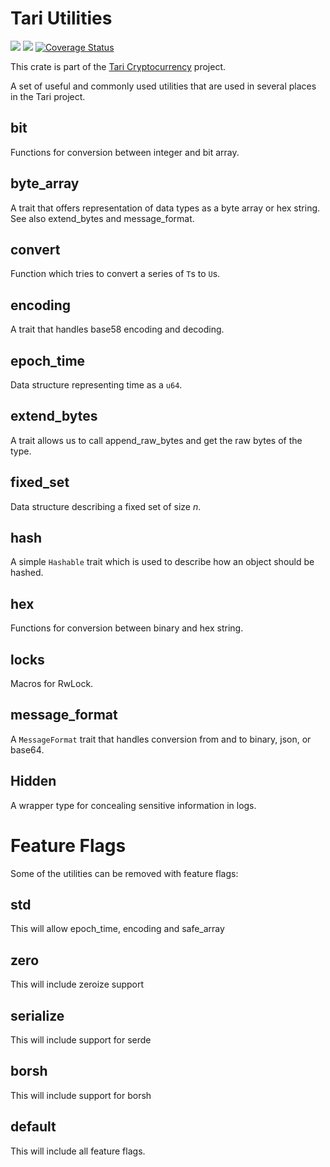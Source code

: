 # Tari Utilities

![](https://github.com/tari-project/tari_utilities/workflows/Security%20audit/badge.svg)
![](https://github.com/tari-project/tari_utilities/workflows/Clippy/badge.svg)
[![Coverage Status](https://coveralls.io/repos/github/tari-project/tari_utilities/badge.svg)](https://coveralls.io/github/tari-project/tari_utilities)

This crate is part of the [Tari Cryptocurrency](https://tari.com) project.

A set of useful and commonly used utilities that are used in several places in the Tari project.

## bit

Functions for conversion between integer and bit array.

## byte_array

A trait that offers representation of data types as a byte array or hex string. See also extend_bytes and message_format.

## convert

Function which tries to convert a series of `T`s to `U`s.

## encoding

A trait that handles base58 encoding and decoding.

## epoch_time

Data structure representing time as a `u64`.

## extend_bytes

A trait allows us to call append_raw_bytes and get the raw bytes of the type.

## fixed_set

Data structure describing a fixed set of size _n_.

## hash

A simple `Hashable` trait which is used to describe how an object should be hashed.

## hex

Functions for conversion between binary and hex string.

## locks

Macros for RwLock.

## message_format

A `MessageFormat` trait that handles conversion from and to binary, json, or base64.

## Hidden

A wrapper type for concealing sensitive information in logs.
# Feature Flags
Some of the utilities can be removed with feature flags:

## std

This will allow epoch_time, encoding and safe_array

## zero

This will include zeroize support

## serialize

This will include support for serde

## borsh

This will include support for borsh

## default

This will include all feature flags.